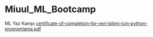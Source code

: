 # Miuul_ML_Bootcamp
ML Yaz Kampı
[certificate-of-completion-for-veri-bilimi-icin-python-programlama.pdf](https://github.com/tolgaboroglu/Miuul_ML_Bootcamp/files/9209389/certificate-of-completion-for-veri-bilimi-icin-python-programlama.pdf)
